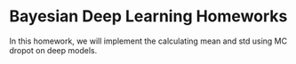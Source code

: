 # Bayesian Deep Learning Homeworks
In this homework, we will implement the calculating mean and std using MC dropot on deep models.
